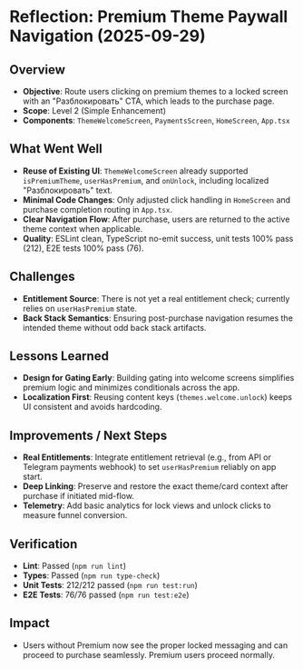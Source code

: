 # Reflection: Premium Theme Paywall Navigation (2025-09-29)

## Overview
- **Objective**: Route users clicking on premium themes to a locked screen with an "Разблокировать" CTA, which leads to the purchase page.
- **Scope**: Level 2 (Simple Enhancement)
- **Components**: `ThemeWelcomeScreen`, `PaymentsScreen`, `HomeScreen`, `App.tsx`

## What Went Well
- **Reuse of Existing UI**: `ThemeWelcomeScreen` already supported `isPremiumTheme`, `userHasPremium`, and `onUnlock`, including localized "Разблокировать" text.
- **Minimal Code Changes**: Only adjusted click handling in `HomeScreen` and purchase completion routing in `App.tsx`.
- **Clear Navigation Flow**: After purchase, users are returned to the active theme context when applicable.
- **Quality**: ESLint clean, TypeScript no-emit success, unit tests 100% pass (212), E2E tests 100% pass (76).

## Challenges
- **Entitlement Source**: There is not yet a real entitlement check; currently relies on `userHasPremium` state.
- **Back Stack Semantics**: Ensuring post-purchase navigation resumes the intended theme without odd back stack artifacts.

## Lessons Learned
- **Design for Gating Early**: Building gating into welcome screens simplifies premium logic and minimizes conditionals across the app.
- **Localization First**: Reusing content keys (`themes.welcome.unlock`) keeps UI consistent and avoids hardcoding.

## Improvements / Next Steps
- **Real Entitlements**: Integrate entitlement retrieval (e.g., from API or Telegram payments webhook) to set `userHasPremium` reliably on app start.
- **Deep Linking**: Preserve and restore the exact theme/card context after purchase if initiated mid-flow.
- **Telemetry**: Add basic analytics for lock views and unlock clicks to measure funnel conversion.

## Verification
- **Lint**: Passed (`npm run lint`)
- **Types**: Passed (`npm run type-check`)
- **Unit Tests**: 212/212 passed (`npm run test:run`)
- **E2E Tests**: 76/76 passed (`npm run test:e2e`)

## Impact
- Users without Premium now see the proper locked messaging and can proceed to purchase seamlessly. Premium users proceed normally.
